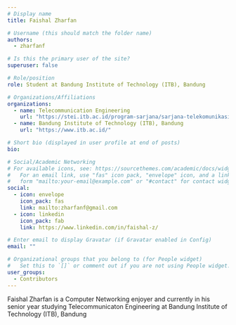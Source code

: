 ```yaml
---
# Display name
title: Faishal Zharfan

# Username (this should match the folder name)
authors:
  - zharfanf

# Is this the primary user of the site?
superuser: false

# Role/position
role: Student at Bandung Institute of Technology (ITB), Bandung

# Organizations/Affiliations
organizations:
  - name: Telecommunication Engineering
    url: "https://stei.itb.ac.id/program-sarjana/sarjana-telekomunikasi/"
  - name: Bandung Institute of Technology (ITB), Bandung
    url: "https://www.itb.ac.id/"

# Short bio (displayed in user profile at end of posts)
bio:

# Social/Academic Networking
# For available icons, see: https://sourcethemes.com/academic/docs/widgets/#icons
#   For an email link, use "fas" icon pack, "envelope" icon, and a link in the
#   form "mailto:your-email@example.com" or "#contact" for contact widget.
social:
  - icon: envelope
    icon_pack: fas
    link: mailto:zharfanf@gmail.com
  - icon: linkedin
    icon_pack: fab
    link: https://www.linkedin.com/in/faishal-z/

# Enter email to display Gravatar (if Gravatar enabled in Config)
email: ""

# Organizational groups that you belong to (for People widget)
#   Set this to `[]` or comment out if you are not using People widget.
user_groups:
  - Contributors
---
```


Faishal Zharfan is a Computer Networking enjoyer and currently in his senior year studying Telecommunicaton Engineering at Bandung Institute of Technology (ITB), Bandung
